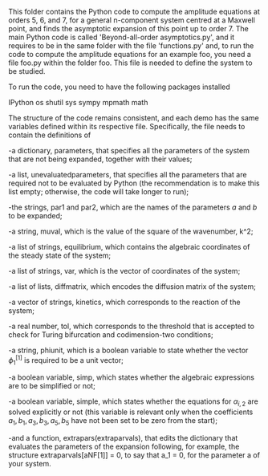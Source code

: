 This folder contains the Python code to compute the amplitude equations at orders 5, 6, and 7, for a general n-component system centred at a Maxwell point, and finds the asymptotic expansion of this point up to order 7. The main Python code is called 'Beyond-all-order asymptotics.py', and it requires to be in the same folder with the file 'functions.py' and, to run the code to compute the amplitude equations for an example foo, you need a file foo.py within the folder foo. This file is needed to define the system to be studied.

To run the code, you need to have the following packages installed

IPython
os
shutil
sys
sympy
mpmath
math

The structure of the code remains consistent, and each demo has the same variables defined within its respective file. Specifically, the file needs to contain the definitions of

-a dictionary, parameters, that specifies all the parameters of the system that are not being expanded, together with their values;

-a list, unevaluatedparameters, that specifies all the parameters that are required not to be evaluated by Python (the recommendation is to make this list empty; otherwise, the code will take longer to run);

-the strings, par1 and par2, which are the names of the parameters $a$ and $b$ to be expanded;

-a string, muval, which is the value of the square of the wavenumber, k^2;

-a list of strings, equilibrium, which contains the algebraic coordinates of the steady state of the system;

-a list of strings, var, which is the vector of coordinates of the system;

-a list of lists, diffmatrix, which encodes the diffusion matrix of the system;

-a vector of strings, kinetics, which corresponds to the reaction of the system;

-a real number, tol, which corresponds to the threshold that is accepted to check for Turing bifurcation and codimension-two conditions;

-a string, phiunit, which is a boolean variable to state whether the vector $\phi_1^{[1]}$ is required to be a unit vector;

-a boolean variable, simp, which states whether the algebraic expressions are to be simplified or not;

-a boolean variable, simple, which states whether the equations for $\alpha_{i, 2}$ are solved explicitly or not (this variable is relevant only when the coefficients $a_1, b_1, a_3, b_3, a_5, b_5$ have not been set to be zero from the start);

-and a function, extrapars(extraparvals), that edits the dictionary that evaluates the parameters of the expansion following, for example, the structure extraparvals[aNF[1]] = 0, to say that a_1 = 0, for the parameter a of your system.
